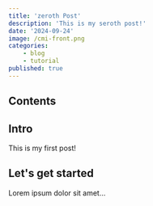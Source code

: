```yaml
---
title: 'zeroth Post'
description: 'This is my seroth post!'
date: '2024-09-24'
image: /cmi-front.png
categories:
    - blog
    - tutorial
published: true
---
```


## Contents

## Intro

This is my first post!

## Let's get started

Lorem ipsum dolor sit amet...

